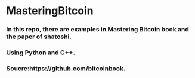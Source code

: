 # MasteringBitcoin

### In this repo, there are examples in Mastering Bitcoin book and the paper of shatoshi.
### Using Python and C++.

### Soucre:https://github.com/bitcoinbook.
